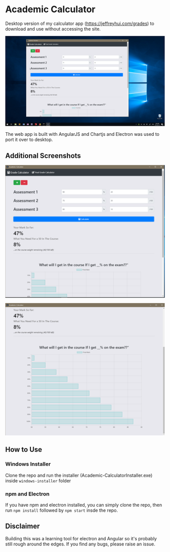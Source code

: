 # Academic Calculator

Desktop version of my calculator app (https://jeffreyhui.com/grades) to download and use without accessing the site. 

![Screenshot of Desktop App](img/desktopfull.png)

The web app is built with AngularJS and Chartjs and Electron was used to port it over to desktop. 

## Additional Screenshots

![Screenshot 1 of Desktop App](img/desktop1.png)

![Screenshot 2 of Desktop App](img/desktop2.png)


## How to Use

### Windows Installer
Clone the repo and run the installer (Academic-CalculatorInstaller.exe) inside ````windows-installer```` folder

### npm and Electron
If you have npm and electron installed, you can simply clone the repo, then run ````npm install```` followed by ````npm start```` insde the repo. 

## Disclaimer
Building this was a learning tool for electron and Angular so it's probably still rough around the edges. If you find any bugs, please raise an issue. 

